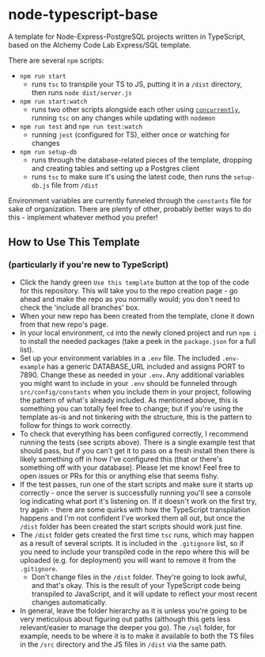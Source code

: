 # node-typescript-base

A template for Node-Express-PostgreSQL projects written in TypeScript, based on the Alchemy Code Lab Express/SQL template.

There are several `npm` scripts:
- `npm run start`
	- runs `tsc` to transpile your TS to JS, putting it in a `/dist` directory, then runs `node dist/server.js`
- `npm run start:watch`
	- runs two other scripts alongside each other using [`concurrently`](https://www.npmjs.com/package/concurrently), running `tsc` on any changes while updating with `nodemon`
- `npm run test` and `npm run test:watch`
	- running `jest` (configured for TS), either once or watching for changes
- `npm run setup-db`
	- runs through the database-related pieces of the template, dropping and creating tables and setting up a Postgres client
	- runs `tsc` to make sure it's using the latest code, then runs the `setup-db.js` file from `/dist`

Environment variables are currently funneled through the `constants` file for sake of organization. There are plenty of other, probably better ways to do this - implement whatever method you prefer!

## How to Use This Template
### (particularly if you're new to TypeScript)

- Click the handy green `Use this template` button at the top of the code for this repository. This will take you to the repo creation page - go ahead and make the repo as you normally would; you don't need to check the 'include all branches' box.
- When your new repo has been created from the template, clone it down from that new repo's page.
- In your local environment, `cd` into the newly cloned project and run `npm i` to install the needed packages (take a peek in the `package.json` for a full list).
- Set up your environment variables in a `.env` file. The included `.env-example` has a generic DATABASE_URL included and assigns PORT to 7890. Change these as needed in your `.env`. Any additional variables you might want to include in your `.env` should be funneled through `src/config/constants` when you include them in your project, following the pattern of what's already included. As mentioned above, this is something you can totally feel free to change; but if you're using the template as-is and not tinkering with the structure, this is the pattern to follow for things to work correctly.
- To check that everything has been configured correctly, I recommend running the tests (see scripts above). There is a single example test that should pass, but if you can't get it to pass on a fresh install then there is likely something off in how I've configured this (that or there's something off with your database). Please let me know! Feel free to open issues or PRs for this or anything else that seems fishy.
- If the test passes, run one of the start scripts and make sure it starts up correctly - once the server is successfully running you'll see a console log indicating what port it's listening on. If it doesn't work on the first try, try again - there are some quirks with how the TypeScript transpilation happens and I'm not confident I've worked them all out, but once the `/dist` folder has been created the start scripts should work just fine.
- The `/dist` folder gets created the first time `tsc` runs, which may happen as a result of several scripts. It is included in the `.gitignore` list, so if you need to include your transpiled code in the repo where this will be uploaded (e.g. for deployment) you will want to remove it from the `.gitignore`.
	- Don't change files in the `/dist` folder. They're going to look awful, and that's okay. This is the result of your TypeScript code being transpiled to JavaScript, and it will update to reflect your most recent changes automatically.
- In general, leave the folder hierarchy as it is unless you're going to be very meticulous about figuring out paths (although this gets less relevant/easier to manage the deeper you go). The `/sql` folder, for example, needs to be where it is to make it available to both the TS files in the `/src` directory and the JS files in `/dist` via the same path.
